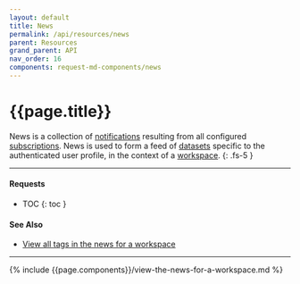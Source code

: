 ```yaml
---
layout: default
title: News
permalink: /api/resources/news
parent: Resources
grand_parent: API
nav_order: 16
components: request-md-components/news
---
```


# {{page.title}}

News is a collection of [notifications](notifications) resulting from all configured [subscriptions](subscriptions). News is used to form a feed of [datasets](datasets#dataset) specific to the authenticated user profile, in the context of a [workspace](workspaces).
{: .fs-5 }

---

#### Requests

- TOC
{: toc }

#### See Also

- [View all tags in the news for a workspace](tags#view-all-tags-in-the-news-for-a-workspace)

---

{% include {{page.components}}/view-the-news-for-a-workspace.md %}


